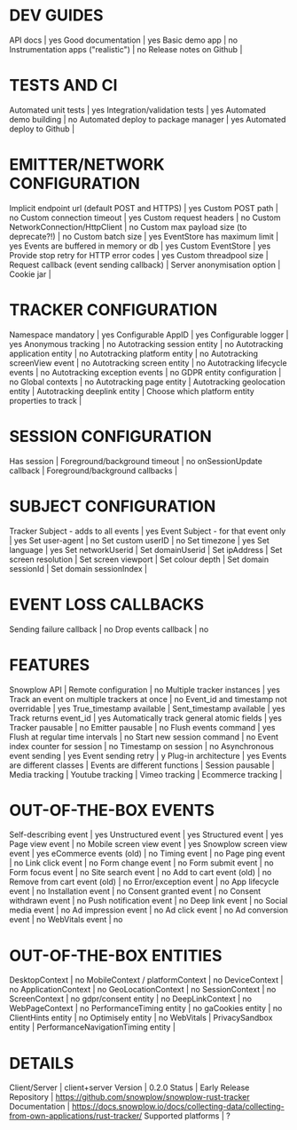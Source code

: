 # DEV GUIDES
API docs | yes
Good documentation | yes
Basic demo app | no
Instrumentation apps ("realistic") | no
Release notes on Github | 

# TESTS AND CI
Automated unit tests | yes
Integration/validation tests | yes
Automated demo building | no
Automated deploy to package manager | yes
Automated deploy to Github | 

# EMITTER/NETWORK CONFIGURATION
Implicit endpoint url (default POST and HTTPS) | yes
Custom POST path | no
Custom connection timeout | yes
Custom request headers | no
Custom NetworkConnection/HttpClient | no
Custom max payload size (to deprecate?!) | no
Custom batch size | yes
EventStore has maximum limit | yes
Events are buffered in memory or db | yes
Custom EventStore | yes
Provide stop retry for HTTP error codes | yes
Custom threadpool size | 
Request callback (event sending callback) | 
Server anonymisation option | 
Cookie jar | 

# TRACKER CONFIGURATION
Namespace mandatory | yes
Configurable AppID | yes
Configurable logger | yes
Anonymous tracking | no
Autotracking session entity | no
Autotracking application entity | no
Autotracking platform entity | no
Autotracking screenView event | no
Autotracking screen entity | no
Autotracking lifecycle events | no
Autotracking exception events | no
GDPR entity configuration | no
Global contexts | no
Autotracking page entity | 
Autotracking geolocation entity | 
Autotracking deeplink entity | 
Choose which platform entity properties to track | 

# SESSION CONFIGURATION
Has session | 
Foreground/background timeout | no
onSessionUpdate callback | 
Foreground/background callbacks | 

# SUBJECT CONFIGURATION
Tracker Subject - adds to all events | yes
Event Subject - for that event only | yes
Set user-agent | no
Set custom userID | no
Set timezone | yes
Set language | yes
Set networkUserid | 
Set domainUserid | 
Set ipAddress | 
Set screen resolution | 
Set screen viewport | 
Set colour depth | 
Set domain sessionId | 
Set domain sessionIndex | 

# EVENT LOSS CALLBACKS
Sending failure callback | no
Drop events callback | no

# FEATURES
Snowplow API | 
Remote configuration | no
Multiple tracker instances | yes
Track an event on multiple trackers at once | no
Event_id and timestamp not overridable | yes
True_timestamp available | 
Sent_timestamp available | yes
Track returns event_id | yes
Automatically track general atomic fields | yes
Tracker pausable | no
Emitter pausable | no
Flush events command | yes
Flush at regular time intervals | no
Start new session command | no
Event index counter for session | no
Timestamp on session | no
Asynchronous event sending | yes
Event sending retry | y
Plug-in architecture | yes
Events are different classes | 
Events are different functions | 
Session pausable | 
Media tracking | 
Youtube tracking | 
Vimeo tracking | 
Ecommerce tracking | 

# OUT-OF-THE-BOX EVENTS
Self-describing event | yes
Unstructured event | yes
Structured event | yes
Page view event | no
Mobile screen view event | yes
Snowplow screen view event | yes
eCommerce events (old) | no
Timing event | no
Page ping event | no
Link click event | no
Form change event | no
Form submit event | no
Form focus event | no
Site search event | no
Add to cart event (old) | no
Remove from cart event (old) | no
Error/exception event | no
App lifecycle event | no
Installation event | no
Consent granted event | no
Consent withdrawn event | no
Push notification event | no
Deep link event | no
Social media event | no
Ad impression event | no
Ad click event | no
Ad conversion event | no
WebVitals event | no

# OUT-OF-THE-BOX ENTITIES
DesktopContext | no
MobileContext / platformContext | no
DeviceContext | no
ApplicationContext | no
GeoLocationContext | no
SessionContext | no
ScreenContext | no
gdpr/consent entity | no
DeepLinkContext | no
WebPageContext | no
PerformanceTiming entity | no
gaCookies entity | no
ClientHints entity | no
Optimisely entity | no
WebVitals | 
PrivacySandbox entity | 
PerformanceNavigationTiming entity | 

# DETAILS
Client/Server | client+server
Version | 0.2.0
Status | Early Release
Repository | https://github.com/snowplow/snowplow-rust-tracker
Documentation | https://docs.snowplow.io/docs/collecting-data/collecting-from-own-applications/rust-tracker/
Supported platforms | ?